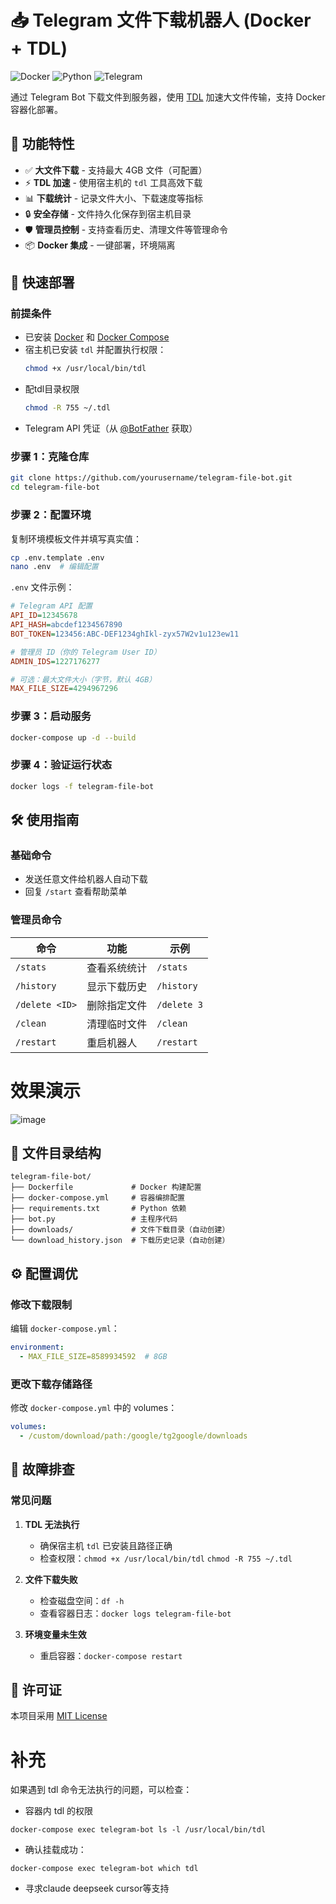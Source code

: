 


# 📥 Telegram 文件下载机器人 (Docker + TDL)

![Docker](https://img.shields.io/badge/Docker-支持-blue?logo=docker)
![Python](https://img.shields.io/badge/Python-3.9+-blue?logo=python)
![Telegram](https://img.shields.io/badge/Telegram-Bot-0088cc?logo=telegram)

通过 Telegram Bot 下载文件到服务器，使用 [TDL](https://github.com/iyear/tdl) 加速大文件传输，支持 Docker 容器化部署。

## 🌟 功能特性
- ✅ **大文件下载** - 支持最大 4GB 文件（可配置）
- ⚡ **TDL 加速** - 使用宿主机的 `tdl` 工具高效下载
- 📊 **下载统计** - 记录文件大小、下载速度等指标
- 🔒 **安全存储** - 文件持久化保存到宿主机目录
- 🛡️ **管理员控制** - 支持查看历史、清理文件等管理命令
- 📦 **Docker 集成** - 一键部署，环境隔离

## 🚀 快速部署

### 前提条件
- 已安装 [Docker](https://docs.docker.com/engine/install/) 和 [Docker Compose](https://docs.docker.com/compose/install/)
- 宿主机已安装 `tdl` 并配置执行权限：
  ```bash
  chmod +x /usr/local/bin/tdl
  ```
- 配tdl目录权限
  ```bash
  chmod -R 755 ~/.tdl
  ```
- Telegram API 凭证（从 [@BotFather](https://t.me/BotFather) 获取）

### 步骤 1：克隆仓库
```bash
git clone https://github.com/yourusername/telegram-file-bot.git
cd telegram-file-bot
```

### 步骤 2：配置环境
复制环境模板文件并填写真实值：
```bash
cp .env.template .env
nano .env  # 编辑配置
```

`.env` 文件示例：
```ini
# Telegram API 配置
API_ID=12345678
API_HASH=abcdef1234567890
BOT_TOKEN=123456:ABC-DEF1234ghIkl-zyx57W2v1u123ew11

# 管理员 ID（你的 Telegram User ID）
ADMIN_IDS=1227176277

# 可选：最大文件大小（字节，默认 4GB）
MAX_FILE_SIZE=4294967296
```

### 步骤 3：启动服务
```bash
docker-compose up -d --build
```

### 步骤 4：验证运行状态
```bash
docker logs -f telegram-file-bot
```

## 🛠️ 使用指南

### 基础命令
- 发送任意文件给机器人自动下载
- 回复 `/start` 查看帮助菜单

### 管理员命令
| 命令 | 功能 | 示例 |
|------|------|------|
| `/stats` | 查看系统统计 | `/stats` |
| `/history` | 显示下载历史 | `/history` |
| `/delete <ID>` | 删除指定文件 | `/delete 3` |
| `/clean` | 清理临时文件 | `/clean` |
| `/restart` | 重启机器人 | `/restart` |

# 效果演示
![image](https://github.com/user-attachments/assets/45d06ca3-c73d-47ec-8a76-ff6c37d63cc3)



## 📂 文件目录结构
```text
telegram-file-bot/
├── Dockerfile             # Docker 构建配置
├── docker-compose.yml     # 容器编排配置
├── requirements.txt       # Python 依赖
├── bot.py                 # 主程序代码
├── downloads/             # 文件下载目录（自动创建）
└── download_history.json  # 下载历史记录（自动创建）
```

## ⚙️ 配置调优

### 修改下载限制
编辑 `docker-compose.yml`：
```yaml
environment:
  - MAX_FILE_SIZE=8589934592  # 8GB
```

### 更改下载存储路径
修改 `docker-compose.yml` 中的 volumes：
```yaml
volumes:
  - /custom/download/path:/google/tg2google/downloads
```

## 🚨 故障排查

### 常见问题
1. **TDL 无法执行**  
   - 确保宿主机 `tdl` 已安装且路径正确
   - 检查权限：`chmod +x /usr/local/bin/tdl`   `chmod -R 755 ~/.tdl`

2. **文件下载失败**  
   - 检查磁盘空间：`df -h`
   - 查看容器日志：`docker logs telegram-file-bot`

3. **环境变量未生效**  
   - 重启容器：`docker-compose restart`

## 📜 许可证
本项目采用 [MIT License](LICENSE)



# 补充
如果遇到 tdl 命令无法执行的问题，可以检查：
- 容器内 tdl 的权限

`docker-compose exec telegram-bot ls -l /usr/local/bin/tdl`
- 确认挂载成功：

`docker-compose exec telegram-bot which tdl`

- 寻求claude deepseek cursor等支持

